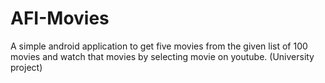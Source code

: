 # AFI-Movies
A simple android application to get five movies from the given list of 100 movies and watch that movies by selecting movie on youtube. (University project) 
